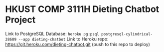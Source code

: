 # HKUST COMP 3111H Dieting Chatbot Project

Link to PostgreSQL Database: `heroku pg:psql postgresql-cylindrical-28609 --app dieting-chatbot`
Link to Heroku repo: https://git.heroku.com/dieting-chatbot.git (push to this repo to deploy)

